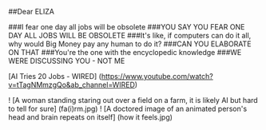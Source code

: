 
##Dear ELIZA

###I fear one day all jobs will be obsolete
###YOU SAY YOU FEAR ONE DAY ALL JOBS WILL BE OBSOLETE
###It's like, if computers can do it all, why would Big Money pay any human to do it?
###CAN YOU ELABORATE ON THAT
###You're the one with the encyclopedic knowledge
###WE WERE DISCUSSING YOU - NOT ME

[AI Tries 20 Jobs - WIRED] (https://www.youtube.com/watch?v=tTagNMmzgQo&ab_channel=WIRED)

! [A woman standing staring out over a field on a farm, it is likely AI but hard to tell for sure] (fa(i)rm.jpg)
! [A doctored image of an animated person's head and brain repeats on itself] (how it feels.jpg)
